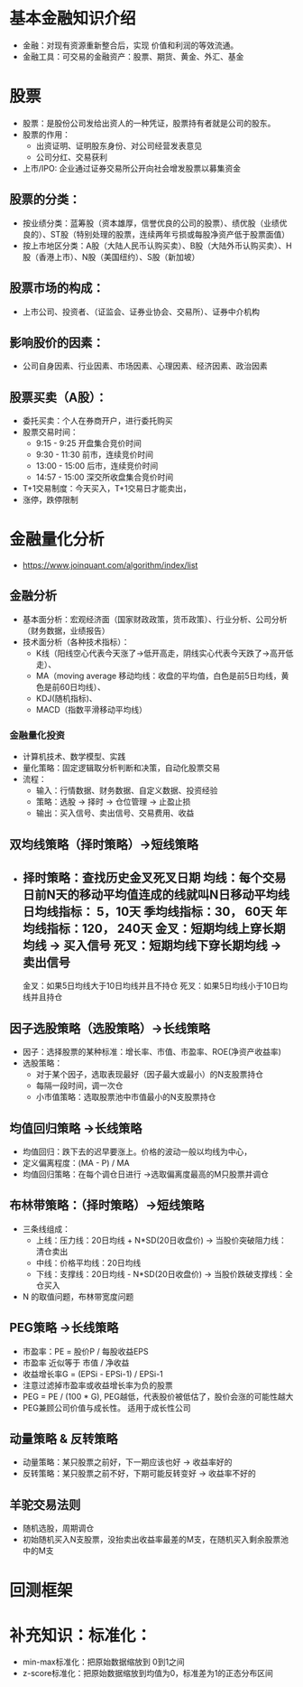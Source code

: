# 基本金融知识介绍
- 金融：对现有资源重新整合后，实现 价值和利润的等效流通。
- 金融工具：可交易的金融资产：股票、期货、黄金、外汇、基金


# 股票
- 股票：是股份公司发给出资人的一种凭证，股票持有者就是公司的股东。
- 股票的作用：
    * 出资证明、证明股东身份、对公司经营发表意见
    * 公司分红、交易获利
- 上市/IPO: 企业通过证券交易所公开向社会增发股票以募集资金
## 股票的分类：
- 按业绩分类：蓝筹股（资本雄厚，信誉优良的公司的股票）、绩优股（业绩优良的）、ST股（特别处理的股票，连续两年亏损或每股净资产低于股票面值）
- 按上市地区分类：A股（大陆人民币认购买卖）、B股（大陆外币认购买卖）、H股（香港上市）、N股（美国纽约）、S股（新加坡）
## 股票市场的构成：
- 上市公司、投资者、（证监会、证券业协会、交易所）、证券中介机构
## 影响股价的因素：
- 公司自身因素、行业因素、市场因素、心理因素、经济因素、政治因素
## 股票买卖（A股）：
- 委托买卖：个人在券商开户，进行委托购买
- 股票交易时间：
    * 9:15 - 9:25     开盘集合竞价时间
    * 9:30 - 11:30    前市，连续竞价时间
    * 13:00 - 15:00   后市，连续竞价时间
    * 14:57 - 15:00   深交所收盘集合竞价时间
- T+1交易制度：今天买入，T+1交易日才能卖出，
- 涨停，跌停限制

# 金融量化分析
- https://www.joinquant.com/algorithm/index/list
## 金融分析
- 基本面分析：宏观经济面（国家财政政策，货币政策）、行业分析、公司分析（财务数据，业绩报告）
- 技术面分析（各种技术指标）：
    * K线（阳线空心代表今天涨了->低开高走，阴线实心代表今天跌了->高开低走）、
    * MA（moving average 移动均线：收盘的平均值，白色是前5日均线，黄色是前60日均线）、
    * KDJ(随机指标)、
    * MACD（指数平滑移动平均线）
### 金融量化投资
- 计算机技术、数学模型、实践
- 量化策略：固定逻辑取分析判断和决策，自动化股票交易
- 流程：
    * 输入：行情数据、财务数据、自定义数据、投资经验
    * 策略：选股 -> 择时 -> 仓位管理 -> 止盈止损
    * 输出：买入信号、卖出信号、交易费用、收益
## 双均线策略（择时策略）->短线策略
- 择时策略：查找历史金叉死叉日期
    均线：每个交易日前N天的移动平均值连成的线就叫N日移动平均线
    日均线指标： 5，10天
    季均线指标：30， 60天
    年均线指标：120， 240天
    金叉：短期均线上穿长期均线 -> 买入信号
    死叉：短期均线下穿长期均线 -> 卖出信号
    ------
    金叉：如果5日均线大于10日均线并且不持仓
    死叉：如果5日均线小于10日均线并且持仓
## 因子选股策略（选股策略）->长线策略
- 因子：选择股票的某种标准：增长率、市值、市盈率、ROE(净资产收益率)
- 选股策略：
    * 对于某个因子，选取表现最好（因子最大或最小）的N支股票持仓
    * 每隔一段时间，调一次仓
    * 小市值策略：选取股票池中市值最小的N支股票持仓
## 均值回归策略  ->长线策略
- 均值回归：跌下去的迟早要涨上。价格的波动一般以均线为中心，
- 定义偏离程度：(MA - P) / MA
- 均值回归策略：在每个调仓日进行 ->选取偏离度最高的M只股票并调仓
## 布林带策略：（择时策略）->短线策略
- 三条线组成：
    * 上线：压力线：20日均线 + N*SD(20日收盘价) -> 当股价突破阻力线：清仓卖出
    * 中线：价格平均线：20日均线
    * 下线：支撑线：20日均线 - N*SD(20日收盘价) -> 当股价跌破支撑线：全仓买入
- N 的取值问题，布林带宽度问题
## PEG策略  ->长线策略
- 市盈率：PE = 股价P / 每股收益EPS
- 市盈率 近似等于 市值 / 净收益
- 收益增长率G = (EPSi - EPSi-1) / EPSi-1
- 注意过滤掉市盈率或收益增长率为负的股票
- PEG = PE / (100 * G), PEG越低，代表股价被低估了，股价会涨的可能性越大
- PEG兼顾公司价值与成长性。 适用于成长性公司
## 动量策略 & 反转策略
- 动量策略：某只股票之前好，下一期应该也好 -> 收益率好的
- 反转策略：某只股票之前不好，下期可能反转变好 -> 收益率不好的
## 羊驼交易法则
- 随机选股，周期调仓
- 初始随机买入N支股票，没抬卖出收益率最差的M支，在随机买入剩余股票池中的M支


# 回测框架




# 补充知识：标准化：
- min-max标准化：把原始数据缩放到 0到1之间
- z-score标准化：把原始数据缩放到均值为0，标准差为1的正态分布区间




